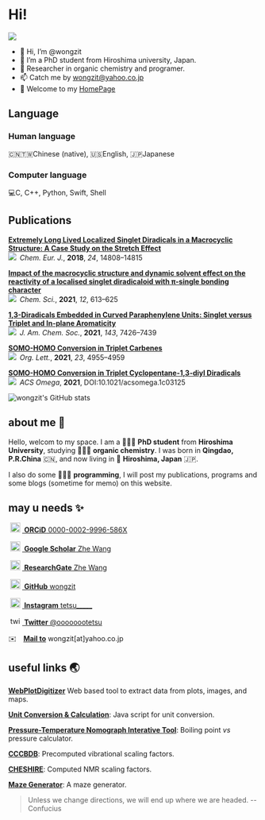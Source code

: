 # Hi!
[![](https://img.shields.io/badge/ORCiD-0000--0002--9996--586X-green)](https://orcid.org/0000-0002-9996-586X)
- 👋 Hi, I’m @wongzit
- 👀 I’m a PhD student from Hiroshima university, Japan.
- 🌱 Researcher in organic chemistry and programer.
- 📫 Catch me by wongzit@yahoo.co.jp
- 🏡 Welcome to my [HomePage](https://wongzit.github.io/)

## Language
### Human language
🇨🇳🇹🇼Chinese (native), 🇺🇸English, 🇯🇵Japanese

### Computer language
💻C, C++, Python, Swift, Shell

## Publications
[**Extremely Long Lived Localized Singlet Diradicals in a Macrocyclic Structure: A Case Study on the Stretch Effect**](https://chemistry-europe.onlinelibrary.wiley.com/doi/full/10.1002/chem.201803076)  
![](https://img.shields.io/badge/doi-10.1002%2Fchem.201803076-blue)&ensp;*Chem. Eur. J.*, **2018**, *24*, 14808–14815

[**Impact of the macrocyclic structure and dynamic solvent effect on the reactivity of a localised singlet diradicaloid with π-single bonding character**](https://pubs.rsc.org/en/content/articlelanding/2021/SC/D0SC05311B#!divAbstract)  
![](https://img.shields.io/badge/doi-10.1039%2Fd0sc05311b-blue)&ensp;*Chem. Sci.*, **2021**, *12*, 613–625

[**1,3-Diradicals Embedded in Curved Paraphenylene Units: Singlet versus Triplet and In-plane Aromaticity**](https://pubs.acs.org/doi/10.1021/jacs.1c01329)  
![](https://img.shields.io/badge/doi-10.1021%2Fjacs.1c01329-blue)&ensp;*J. Am. Chem. Soc.*, **2021**, *143*, 7426–7439

[**SOMO-HOMO Conversion in Triplet Carbenes**](https://pubs.acs.org/doi/10.1021/acs.orglett.1c01137)  
![](https://img.shields.io/badge/doi-10.1021%2Facs.orglett.1c01137-blue)&ensp;*Org. Lett.*, **2021**, *23*, 4955–4959

[**SOMO-HOMO Conversion in Triplet Cyclopentane-1,3-diyl Diradicals**](https://doi.org/10.1021/acsomega.1c03125)  
![](https://img.shields.io/badge/doi-10.1021%2Facsomega.1c03125-blue)&ensp;*ACS Omega*, **2021**, DOI:10.1021/acsomega.1c03125

![wongzit's GitHub stats](https://github-readme-stats.vercel.app/api?username=wongzit&show_icons=true&theme=tokyonight)


## about me 🤖

Hello, welcom to my space. I am a 👨🏻‍🎓 **PhD student** from **Hiroshima University**, studying 👨🏻‍🔬 **organic chemistry**. I was born in **Qingdao, P.R.China** 🇨🇳, and now living in 📍 **Hiroshima, Japan** 🇯🇵.

I also do some 👨🏻‍💻 **programming**, I will post my publications, programs and some blogs (sometime for memo) on this website.

## may u needs ✨

<a href="https://orcid.org/0000-0002-9996-586X"> <img alt="ORCID iD" class="icon" src="./assets/img/Display_4PP.png" style="width:20px; height:20px; margin-right:4px; margin-left:4px;margin-bottom:4px; background-color:transparent;"> <b>ORCiD</b> 0000-0002-9996-586X</a>

<a href="https://scholar.google.co.jp/citations?user=gzUh6CMAAAAJ&hl=ja"> <img alt="google scholar" class="icon" src="./assets/img/512px-Google_Scholar_logo.png" style="width:20px; height:20px; margin-right:4px; margin-left:4px;margin-bottom:4px; background-color:transparent;"> <b>Google Scholar</b> Zhe Wang</a>

<a href="https://www.researchgate.net/profile/Zhe-Wang-84"> <img alt="researchgate" class="icon" src="./assets/img/researchgate.png" style="width:20px; height:20px; margin-right:4px; margin-left:4px;margin-bottom:4px; background-color:transparent;"> <b>ResearchGate</b> Zhe Wang</a>

<a href="https://github.com/wongzit"> <img alt="github" class="icon" src="./assets/img/GitHub-Mark-120px-plus.png" style="width:20px; height:20px; margin-right:4px; margin-left:4px;margin-bottom:4px; background-color:transparent;"> <b>GitHub</b> wongzit</a>

<a href="https://www.instagram.com/tetsu_____/"> <img alt="instagram" class="icon" src="./assets/img/Instagram_logo_2016.png" style="width:20px; height:20px; margin-right:4px; margin-left:4px;margin-bottom:4px; background-color:transparent;"> <b>Instagram</b> tetsu_____</a>

<a href="https://twitter.com/oooooootetsu"> <img alt="twitter" class="icon" src="./assets/img/738px-Twitter_bird_logo_2012.png" style="width:20px; height:16px; margin-right:4px; margin-left:4px;margin-bottom:4px; background-color:transparent;"> <b>Twitter</b> @oooooootetsu</a>

✉️&ensp;&ensp;[**Mail to**](wongzit@yahoo.co.jp) wongzit[at]yahoo.co.jp

## useful links 🌏

[**WebPlotDigitizer**](https://automeris.io/WebPlotDigitizer/) Web based tool to extract data from plots, images, and maps.

[**Unit Conversion & Calculation**](https://ha2.seikyou.ne.jp/home/Takehito.Senga/geocity/unitconversion.html#Photon): Java script for unit conversion.

[**Pressure-Temperature Nomograph Interative Tool**](https://www.sigmaaldrich.com/JP/ja/support/calculators-and-apps/pressure-temperature-nomograph-interactive-tool): Boiling point *vs* pressure calculator.

[**CCCBDB**](https://cccbdb.nist.gov/vibscalejust.asp): Precomputed vibrational scaling factors.

[**CHESHIRE**](http://cheshirenmr.info): Computed NMR scaling factors.

[**Maze Generator**](https://www.mazegenerator.net): A maze generator.

> Unless we change directions, we will end up where we are headed.   -- Confucius
